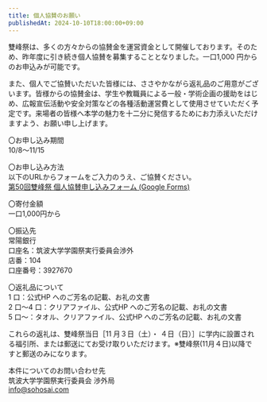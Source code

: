 ```yaml
---
title: 個人協賛のお願い
publishedAt: 2024-10-10T18:00:00+09:00
---
```


雙峰祭は、多くの方々からの協賛金を運営資金として開催しております。そのため、昨年度に引き続き個人協賛を募集することとなりました。一口1,000 円からのお申込みが可能です。

また、個人でご協賛いただいた皆様には、ささやかながら返礼品のご用意がございます。皆様からの協賛金は、学生や教職員による一般・学術企画の援助をはじめ、広報宣伝活動や安全対策などの各種活動運営費として使用させていただく予定です。来場者の皆様へ本学の魅力を十二分に発信するためにお力添えいただけますよう、お願い申し上げます。

〇お申し込み期間  
10/8〜11/15

〇お申し込み方法  
以下のURLからフォームをご入力のうえ、ご協賛ください。  
[第50回雙峰祭 個人協賛申し込みフォーム (Google Forms)](https://docs.google.com/forms/d/e/1FAIpQLScPj-75z77FnULmOZN1O-4JXGmzkeCvBv0fEK1vEYXXhmjdYQ/viewform)

〇寄付金額  
一口1,000円から

〇振込先  
常陽銀行  
口座名：筑波大学学園祭実行委員会渉外  
店番：104  
口座番号：3927670  

〇返礼品について  
1 口：公式HP へのご芳名の記載、お礼の文書  
2 口～4 口：クリアファイル、公式HP へのご芳名の記載、お礼の文書  
5 口〜：タオル、クリアファイル、公式HP へのご芳名の記載、お礼の文書

これらの返礼は、雙峰祭当日［11 月３日（土）・ ４日（日）］に学内に設置される福引所、または郵送にてお受け取りいただけます。※雙峰祭(11月４日)以降ですと郵送のみになります。

本件についてのお問い合わせ先  
筑波大学学園祭実行委員会 渉外局  
info@sohosai.com

